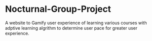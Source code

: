 # Nocturnal-Group-Project
A website to Gamify user experience of learning various courses with adptive learning algrithm to determine user pace for greater user experience.
